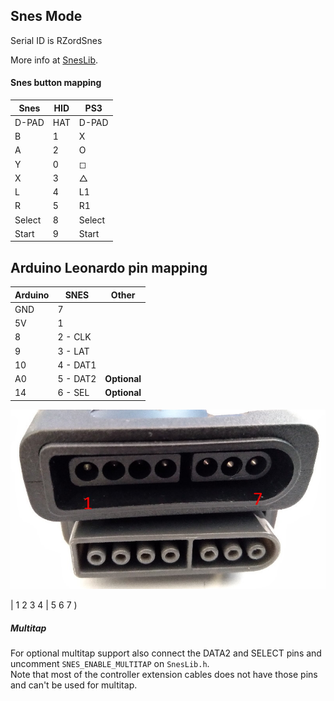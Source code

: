 ## Snes Mode

Serial ID is RZordSnes

More info at [SnesLib](https://github.com/sonik-br/SnesLib).

#### Snes button mapping

| Snes   | HID | PS3     |
|--------|-----|---------|
| D-PAD  | HAT | D-PAD   |
| B      | 1   | X       |
| A      | 2   | O       |
| Y      | 0   | &#9723; |
| X      | 3   | &#9651; |
| L      | 4   | L1      |
| R      | 5   | R1      |
| Select | 8   | Select  |
| Start  | 9   | Start   |


## Arduino Leonardo pin mapping

| Arduino     | SNES     | Other        |
|-------------|----------|--------------|
| GND         | 7        |              |
| 5V          | 1        |              |
| 8           | 2 - CLK  |              |
| 9           | 3 - LAT  |              |
| 10          | 4 - DAT1 |              |
| A0          | 5 - DAT2 | **Optional** |
| 14          | 6 - SEL  | **Optional** |

![pins on console (top) and on controller (bottom)](../docs/snes_pins01.jpg)

| 1 2 3 4 | 5 6 7 )

##### Multitap

For optional multitap support also connect the DATA2 and SELECT pins and uncomment `SNES_ENABLE_MULTITAP` on `SnesLib.h`.<br/>
Note that most of the controller extension cables does not have those pins and can't be used for multitap.
